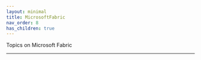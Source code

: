 ```yaml
---
layout: minimal
title: MicrosoftFabric
nav_order: 8
has_children: true
---
```


Topics on Microsoft Fabric

---